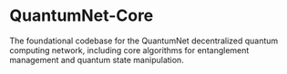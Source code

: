 # QuantumNet-Core
The foundational codebase for the QuantumNet decentralized quantum computing network, including core algorithms for entanglement management and quantum state manipulation.
